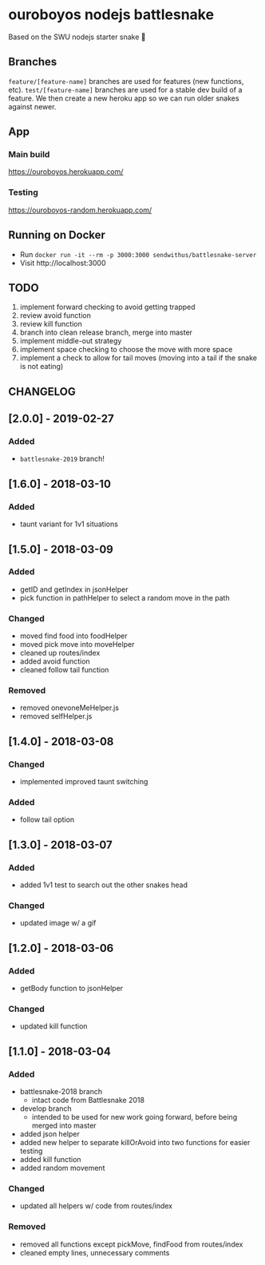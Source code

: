 # ouroboyos nodejs battlesnake

Based on the SWU nodejs starter snake 🐍

## Branches
`feature/[feature-name]` branches are used for features (new functions, etc). `test/[feature-name]` branches are used for a stable dev build of a feature. We then create a new heroku app so we can run older snakes against newer.

## App
### Main build
https://ouroboyos.herokuapp.com/
### Testing
https://ouroboyos-random.herokuapp.com/

## Running on Docker
- Run `docker run -it --rm -p 3000:3000 sendwithus/battlesnake-server`
- Visit http://localhost:3000

## TODO
1. implement forward checking to avoid getting trapped
2. review avoid function
3. review kill function
4. branch into clean release branch, merge into master
5. implement middle-out strategy
6. implement space checking to choose the move with more space
7. implement a check to allow for tail moves (moving into a tail if the snake is not eating)

## CHANGELOG
## [2.0.0] - 2019-02-27
### Added
- `battlesnake-2019` branch!

## [1.6.0] - 2018-03-10
### Added
- taunt variant for 1v1 situations

## [1.5.0] - 2018-03-09
### Added
- getID and getIndex in jsonHelper
- pick function in pathHelper to select a random move in the path

### Changed
- moved find food into foodHelper
- moved pick move into moveHelper
- cleaned up routes/index
- added avoid function
- cleaned follow tail function

### Removed
- removed onevoneMeHelper.js
- removed selfHelper.js

## [1.4.0] - 2018-03-08
### Changed
- implemented improved taunt switching 

### Added
- follow tail option 

## [1.3.0] - 2018-03-07
### Added
- added 1v1 test to search out the other snakes head

### Changed
- updated image w/ a gif

## [1.2.0] - 2018-03-06
### Added
- getBody function to jsonHelper

### Changed
- updated kill function

## [1.1.0] - 2018-03-04
### Added
- battlesnake-2018 branch
	- intact code from Battlesnake 2018
- develop branch
	- intended to be used for new work going forward, before being merged into master
- added json helper 
- added new helper to separate killOrAvoid into two functions for easier testing
- added kill function
- added random movement

### Changed
- updated all helpers w/ code from routes/index

### Removed
- removed all functions except pickMove, findFood from routes/index
- cleaned empty lines, unnecessary comments
